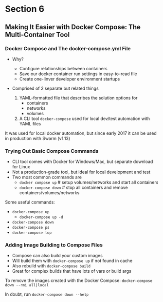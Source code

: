 # Section 6
## Making It Easier with Docker Compose: The Multi-Container Tool

### Docker Compose and The docker-compose.yml File

* Why?
	* Configure relationships between containers
	* Save our docker container run settings in easy-to-read file
	* Create one-linver developer environment startups

* Comprised of 2 separate but related things
	1. YAML-formatted file that describes the solution options for
		* containers
		* networks
		* volumes
	1. A CLI tool `docker-compose` used for local dev/test automation with YAML files

It was used for local docker automation, but since early 2017 it can be used in production with Swarm (v1.13)

### Trying Out Basic Compose Commands

* CLI tool comes with Docker for Windows/Mac, but separate download for Linux
* Not a production-grade tool, but ideal for local development and test
* Two most common commands are
	* `docker compose up`  # setup volumes/networks and start all containers
	* `docker-compose down` # stop all containers and remove containers/volumes/networks

Some useful commands:
* `docker-compose up`
	* `docker-compose up -d`
* `docker-compose down`
* `docker-compose ps`
* `docker-compose top`

### Adding Image Building to Compose Files

* Compose can also build your custom images
* Will build them with `docker-compose up` if not found in cache
* Also rebuild with `docker-compose build`
* Great for complex builds that have lots of vars or build args

To remove the images created with the Docker Compose: `docker-compose down --rmi all|local`

In doubt, run `docker-compose down --help`